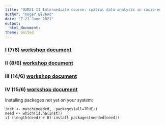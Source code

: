 ```yaml
---
title: "UAM21 II Intermediate course: spatial data analysis in socio-economic geography with R"
author: "Roger Bivand"
date: "7-21 June 2021"
output: 
  html_document:
theme: united
---
```


### I (7/6) [workshop document](https://rsbivand.github.io/UAM21_II/UAM21_II_210607.html)

### II (8/6) [workshop document](https://rsbivand.github.io/UAM21_II/UAM21_II_210608.html)

### III (14/6) [workshop document](https://rsbivand.github.io/UAM21_II/UAM21_II_210614.html)

### IV (15/6) [workshop document](https://rsbivand.github.io/UAM21_II/UAM21_II_210615.html)

Installing packages not yet on your system:    

```
inst <- match(needed, .packages(all=TRUE))
need <- which(is.na(inst))
if (length(need) > 0) install.packages(needed[need])
```

